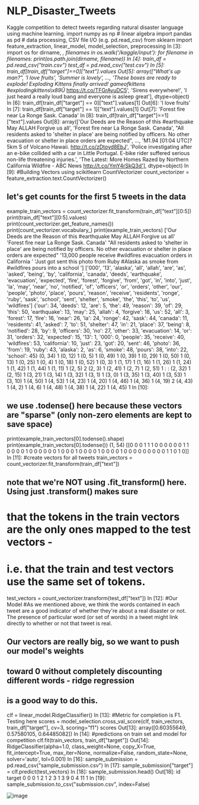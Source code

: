 # NLP_Disaster_Tweets

Kaggle competition to detect tweets regarding natural disaster language using machine learning.
import numpy as np # linear algebra
import pandas as pd # data processing, CSV file I/O (e.g. pd.read_csv)
from sklearn import feature_extraction, linear_model, model_selection, preprocessing
In [3]:
import os
for dirname, _, filenames in os.walk('/kaggle/input'):
    for filename in filenames:
        print(os.path.join(dirname, filename))
In [4]:
train_df = pd.read_csv("train.csv")
test_df = pd.read_csv("test.csv")
In [5]:
train_df[train_df["target"]==0]["text"].values
Out[5]:
array(["What's up man?", 'I love fruits', 'Summer is lovely', ...,
       'These boxes are ready to explode! Exploding Kittens finally arrived! gameofkittens #explodingkittens\x89Û_ https://t.co/TFGrAyuDC5',
       'Sirens everywhere!',
       'I just heard a really loud bang and everyone is asleep great'],
      dtype=object)
In [6]:
train_df[train_df["target"] == 0]["text"].values[1]
Out[6]:
'I love fruits'
In [7]:
train_df[train_df["target"] == 1]["text"].values[1]
Out[7]:
'Forest fire near La Ronge Sask. Canada'
In [8]:
train_df[train_df["target"]==1]["text"].values
Out[8]:
array(['Our Deeds are the Reason of this #earthquake May ALLAH Forgive us all',
       'Forest fire near La Ronge Sask. Canada',
       "All residents asked to 'shelter in place' are being notified by officers. No other evacuation or shelter in place orders are expected",
       ...,
       'M1.94 [01:04 UTC]?5km S of Volcano Hawaii. http://t.co/zDtoyd8EbJ',
       'Police investigating after an e-bike collided with a car in Little Portugal. E-bike rider suffered serious non-life threatening injuries.',
       'The Latest: More Homes Razed by Northern California Wildfire - ABC News http://t.co/YmY4rSkQ3d'],
      dtype=object)
In [9]:
#Building Vectors using scikitlearn CountVectorizer
count_vectorizer = feature_extraction.text.CountVectorizer()

## let's get counts for the first 5 tweets in the data
example_train_vectors = count_vectorizer.fit_transform(train_df["text"][0:5])
print(train_df["text"][0:5].values)
print(count_vectorizer.get_feature_names())
print(count_vectorizer.vocabulary_)
print(example_train_vectors)
['Our Deeds are the Reason of this #earthquake May ALLAH Forgive us all'
 'Forest fire near La Ronge Sask. Canada'
 "All residents asked to 'shelter in place' are being notified by officers. No other evacuation or shelter in place orders are expected"
 '13,000 people receive #wildfires evacuation orders in California '
 'Just got sent this photo from Ruby #Alaska as smoke from #wildfires pours into a school ']
['000', '13', 'alaska', 'all', 'allah', 'are', 'as', 'asked', 'being', 'by', 'california', 'canada', 'deeds', 'earthquake', 'evacuation', 'expected', 'fire', 'forest', 'forgive', 'from', 'got', 'in', 'into', 'just', 'la', 'may', 'near', 'no', 'notified', 'of', 'officers', 'or', 'orders', 'other', 'our', 'people', 'photo', 'place', 'pours', 'reason', 'receive', 'residents', 'ronge', 'ruby', 'sask', 'school', 'sent', 'shelter', 'smoke', 'the', 'this', 'to', 'us', 'wildfires']
{'our': 34, 'deeds': 12, 'are': 5, 'the': 49, 'reason': 39, 'of': 29, 'this': 50, 'earthquake': 13, 'may': 25, 'allah': 4, 'forgive': 18, 'us': 52, 'all': 3, 'forest': 17, 'fire': 16, 'near': 26, 'la': 24, 'ronge': 42, 'sask': 44, 'canada': 11, 'residents': 41, 'asked': 7, 'to': 51, 'shelter': 47, 'in': 21, 'place': 37, 'being': 8, 'notified': 28, 'by': 9, 'officers': 30, 'no': 27, 'other': 33, 'evacuation': 14, 'or': 31, 'orders': 32, 'expected': 15, '13': 1, '000': 0, 'people': 35, 'receive': 40, 'wildfires': 53, 'california': 10, 'just': 23, 'got': 20, 'sent': 46, 'photo': 36, 'from': 19, 'ruby': 43, 'alaska': 2, 'as': 6, 'smoke': 48, 'pours': 38, 'into': 22, 'school': 45}
  (0, 34)	1
  (0, 12)	1
  (0, 5)	1
  (0, 49)	1
  (0, 39)	1
  (0, 29)	1
  (0, 50)	1
  (0, 13)	1
  (0, 25)	1
  (0, 4)	1
  (0, 18)	1
  (0, 52)	1
  (0, 3)	1
  (1, 17)	1
  (1, 16)	1
  (1, 26)	1
  (1, 24)	1
  (1, 42)	1
  (1, 44)	1
  (1, 11)	1
  (2, 5)	2
  (2, 3)	1
  (2, 41)	1
  (2, 7)	1
  (2, 51)	1
  :	:
  (2, 32)	1
  (2, 15)	1
  (3, 21)	1
  (3, 14)	1
  (3, 32)	1
  (3, 1)	1
  (3, 0)	1
  (3, 35)	1
  (3, 40)	1
  (3, 53)	1
  (3, 10)	1
  (4, 50)	1
  (4, 53)	1
  (4, 23)	1
  (4, 20)	1
  (4, 46)	1
  (4, 36)	1
  (4, 19)	2
  (4, 43)	1
  (4, 2)	1
  (4, 6)	1
  (4, 48)	1
  (4, 38)	1
  (4, 22)	1
  (4, 45)	1
In [10]:
## we use .todense() here because these vectors are "sparse" (only non-zero elements are kept to save space)
print(example_train_vectors[0].todense().shape)
print(example_train_vectors[0].todense())
(1, 54)
[[0 0 0 1 1 1 0 0 0 0 0 0 1 1 0 0 0 0 1 0 0 0 0 0 0 1 0 0 0 1 0 0 0 0 1 0
  0 0 0 1 0 0 0 0 0 0 0 0 0 1 1 0 1 0]]
In [11]:
#create vectors for all tweets
train_vectors = count_vectorizer.fit_transform(train_df["text"])

## note that we're NOT using .fit_transform() here. Using just .transform() makes sure
# that the tokens in the train vectors are the only ones mapped to the test vectors - 
# i.e. that the train and test vectors use the same set of tokens.
test_vectors = count_vectorizer.transform(test_df["text"])
In [12]:
#Our Model
#As we mentioned above, we think the words contained in each tweet are a good indicator of whether they're about a real disaster or not. The presence of particular word (or set of words) in a tweet might link directly to whether or not that tweet is real.
## Our vectors are really big, so we want to push our model's weights
## toward 0 without completely discounting different words - ridge regression 
## is a good way to do this.
clf = linear_model.RidgeClassifier()
In [13]:
#Metric for completion is F1.  Testing here
scores = model_selection.cross_val_score(clf, train_vectors, train_df["target"], cv=3, scoring="f1")
scores
Out[13]:
array([0.60355649, 0.57580105, 0.64485082])
In [14]:
#predictions on train set and model for competition
clf.fit(train_vectors, train_df["target"])
Out[14]:
RidgeClassifier(alpha=1.0, class_weight=None, copy_X=True, fit_intercept=True,
                max_iter=None, normalize=False, random_state=None,
                solver='auto', tol=0.001)
In [16]:
sample_submission = pd.read_csv("sample_submission.csv")
In [17]:
sample_submission["target"] = clf.predict(test_vectors)
In [18]:
sample_submission.head()
Out[18]:
	id	target
0	0	0
1	2	1
2	3	1
3	9	0
4	11	1
In [19]:
sample_submission.to_csv("submission.csv", index=False)

![image](https://user-images.githubusercontent.com/55772476/156954664-4686f1c7-3197-4169-8927-92dc5ed9854e.png)
